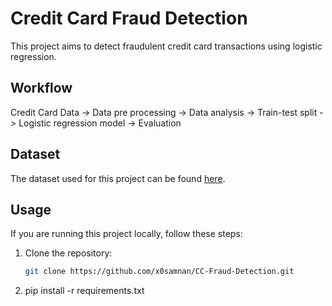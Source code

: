 # Credit Card Fraud Detection

This project aims to detect fraudulent credit card transactions using logistic regression.

## Workflow
Credit Card Data -> Data pre processing -> Data analysis -> Train-test split -> Logistic regression model -> Evaluation
  
## Dataset
The dataset used for this project can be found [here](https://www.kaggle.com/datasets/mlg-ulb/creditcardfraud/code).

## Usage
If you are running this project locally, follow these steps:
1. Clone the repository:
   ```bash
   git clone https://github.com/x0samnan/CC-Fraud-Detection.git
   ```
2. pip install -r requirements.txt





